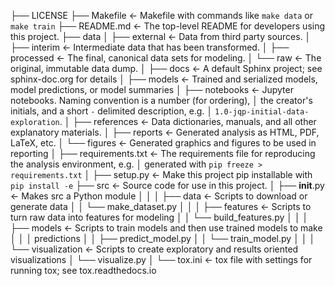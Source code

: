 ├── LICENSE ├── Makefile \<- Makefile with commands like `make data` or
`make train` ├── README.md \<- The top-level README for developers using
this project. ├── data │ ├── external \<- Data from third party sources.
│ ├── interim \<- Intermediate data that has been transformed. │ ├──
processed \<- The final, canonical data sets for modeling. │ └── raw \<-
The original, immutable data dump. │ ├── docs \<- A default Sphinx
project; see sphinx-doc.org for details │ ├── models \<- Trained and
serialized models, model predictions, or model summaries │ ├── notebooks
\<- Jupyter notebooks. Naming convention is a number (for ordering), │
the creator's initials, and a short `-` delimited description, e.g. │
`1.0-jqp-initial-data-exploration`. │ ├── references \<- Data
dictionaries, manuals, and all other explanatory materials. │ ├──
reports \<- Generated analysis as HTML, PDF, LaTeX, etc. │ └── figures
\<- Generated graphics and figures to be used in reporting │ ├──
requirements.txt \<- The requirements file for reproducing the analysis
environment, e.g. │ generated with `pip freeze > requirements.txt` │ ├──
setup.py \<- Make this project pip installable with `pip install -e` ├──
src \<- Source code for use in this project. │ ├── **init**.py \<- Makes
src a Python module │ │ │ ├── data \<- Scripts to download or generate
data │ │ └── make\_dataset.py │ │ │ ├── features \<- Scripts to turn raw
data into features for modeling │ │ └── build\_features.py │ │ │ ├──
models \<- Scripts to train models and then use trained models to make │
│ │ predictions │ │ ├── predict\_model.py │ │ └── train\_model.py │ │ │
└── visualization \<- Scripts to create exploratory and results oriented
visualizations │ └── visualize.py │ └── tox.ini \<- tox file with
settings for running tox; see tox.readthedocs.io
